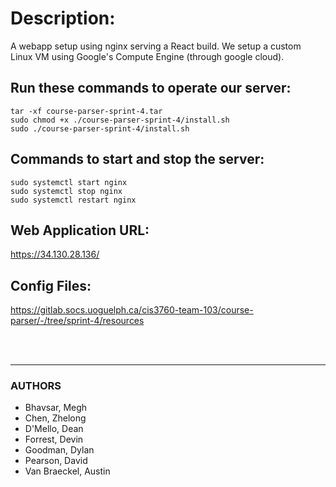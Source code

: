 # **Description:**

A webapp setup using nginx serving a React build. We setup a custom Linux VM using Google's Compute Engine (through google cloud).

## **Run these commands to operate our server:**

`tar -xf course-parser-sprint-4.tar`
<br>
`sudo chmod +x ./course-parser-sprint-4/install.sh`
<br>
`sudo ./course-parser-sprint-4/install.sh`

## **Commands to start and stop the server:**

`sudo systemctl start nginx`
<br>
`sudo systemctl stop nginx`
<br>
`sudo systemctl restart nginx`

## **Web Application URL:**
https://34.130.28.136/

## **Config Files:**
https://gitlab.socs.uoguelph.ca/cis3760-team-103/course-parser/-/tree/sprint-4/resources

<br>
<br>
<hr>

### **AUTHORS**

* Bhavsar, Megh
* Chen, Zhelong
* D'Mello, Dean
* Forrest, Devin
* Goodman, Dylan
* Pearson, David
* Van Braeckel, Austin
